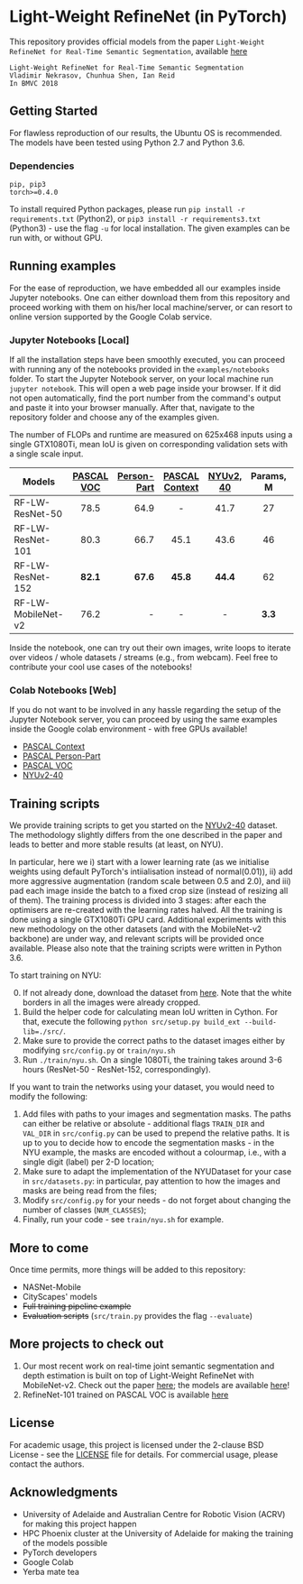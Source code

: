 # Light-Weight RefineNet (in PyTorch)

This repository provides official models from the paper `Light-Weight RefineNet for Real-Time Semantic Segmentation`, available [here](http://bmvc2018.org/contents/papers/0494.pdf)

```
Light-Weight RefineNet for Real-Time Semantic Segmentation
Vladimir Nekrasov, Chunhua Shen, Ian Reid
In BMVC 2018
```

## Getting Started

For flawless reproduction of our results, the Ubuntu OS is recommended. The models have been tested using Python 2.7 and Python 3.6.

### Dependencies

```
pip, pip3
torch>=0.4.0
```
To install required Python packages, please run `pip install -r requirements.txt` (Python2), or `pip3 install -r requirements3.txt` (Python3) - use the flag `-u` for local installation.
The given examples can be run with, or without GPU.

## Running examples

For the ease of reproduction, we have embedded all our examples inside Jupyter notebooks. One can either download them from this repository and proceed working with them on his/her local machine/server, or can resort to online version supported by the Google Colab service.

### Jupyter Notebooks [Local]

If all the installation steps have been smoothly executed, you can proceed with running any of the notebooks provided in the `examples/notebooks` folder.
To start the Jupyter Notebook server, on your local machine run `jupyter notebook`. This will open a web page inside your browser. If it did not open automatically, find the port number from the command's output and paste it into your browser manually.
After that, navigate to the repository folder and choose any of the examples given. 

The number of FLOPs and runtime are measured on 625x468 inputs using a single GTX1080Ti, mean IoU is given on corresponding validation sets with a single scale input.

|Models|[PASCAL VOC](./examples/notebooks/VOC.ipynb) | [Person-Part](./examples/notebooks/PersonPart.ipynb)  |[PASCAL Context](./examples/notebooks/Context.ipynb)| [NYUv2, 40](./examples/notebooks/NYU.ipynb) | Params, M | FLOPs, B| Runtime, ms
| -------- |:-------------:| -----:|:-------------:|:-------------:|:-------------:|:-------------:|:-------------:|
| RF-LW-ResNet-50      | 78.5 | 64.9 | - | 41.7 | 27 | 33 | **19.56±0.29** 
| RF-LW-ResNet-101      | 80.3      | 66.7  | 45.1 | 43.6 | 46 | 52 | 27.16±0.19
| RF-LW-ResNet-152 | **82.1**      | **67.6** | **45.8** | **44.4** | 62 | 71 | 35.82±0.23
| RF-LW-MobileNet-v2 | 76.2      |   - | - | - | **3.3** | **9.3** | - 

Inside the notebook, one can try out their own images, write loops to iterate over videos / whole datasets / streams (e.g., from webcam). Feel free to contribute your cool use cases of the notebooks!

### Colab Notebooks [Web]

If you do not want to be involved in any hassle regarding the setup of the Jupyter Notebook server, you can proceed by using the same examples inside the Google colab environment - with free GPUs available! 

* [PASCAL Context](https://colab.research.google.com/drive/1WI61ZoXu9Wh8lMYmmrweq0DfrmHkiIqY)
* [PASCAL Person-Part](https://colab.research.google.com/drive/1EUYkocpVMDTusCvLPa9EW-pG8Wie6esh)
* [PASCAL VOC](https://colab.research.google.com/drive/1J5P8yCOrjpeDcEeF5Haj_MQeb7SGF5vi)
* [NYUv2-40](https://colab.research.google.com/drive/1S5wvuukFM6GTLbj8VxZFdkFn2jhdhiES)

## Training scripts

We provide training scripts to get you started on the [NYUv2-40](https://cs.nyu.edu/~silberman/datasets/nyu_depth_v2.html) dataset. The methodology slightly differs from the one described in the paper and leads to better and more stable results (at least, on NYU).

In particular, here we i) start with a lower learning rate (as we initialise weights using default PyTorch's intiialisation instead of normal(0.01)), ii) add more aggressive augmentation (random scale between 0.5 and 2.0), and iii) pad each image inside the batch to a fixed crop size (instead of resizing all of them). The training process is divided into 3 stages: after each the optimisers are re-created with the learning rates halved. All the training is done using a single GTX1080Ti GPU card.
Additional experiments with this new methodology on the other datasets (and with the MobileNet-v2 backbone) are under way, and relevant scripts will be provided once available. Please also note that the training scripts were written in Python 3.6.

To start training on NYU:

0. If not already done, download the dataset from [here](https://cloudstor.aarnet.edu.au/plus/s/OZqPy3RnmbCkOWh). Note that the white borders in all the images were already cropped.
1. Build the helper code for calculating mean IoU written in Cython. For that, execute the following `python src/setup.py build_ext --build-lib=./src/`.
2. Make sure to provide the correct paths to the dataset images either by modifying `src/config.py` or `train/nyu.sh`
3. Run `./train/nyu.sh`. On a single 1080Ti, the training takes around 3-6 hours (ResNet-50 - ResNet-152, correspondingly).

If you want to train the networks using your dataset, you would need to modify the following:

1. Add files with paths to your images and segmentation masks. The paths can either be relative or absolute - additional flags `TRAIN_DIR` and `VAL_DIR` in `src/config.py` can be used to prepend the relative paths. It is up to you to decide how to encode the segmentation masks - in the NYU example, the masks are encoded without a colourmap, i.e., with a single digit (label) per 2-D location;
2. Make sure to adapt the implementation of the NYUDataset for your case in `src/datasets.py`: in particular, pay attention to how the images and masks are being read from the files;
3. Modify `src/config.py` for your needs - do not forget about changing the number of classes (`NUM_CLASSES`);
4. Finally, run your code - see `train/nyu.sh` for example. 


## More to come

Once time permits, more things will be added to this repository:

* NASNet-Mobile
* CityScapes' models
* ~~Full training pipeline example~~
* ~~Evaluation scripts~~ (`src/train.py` provides the flag `--evaluate`)

## More projects to check out

1. Our most recent work on real-time joint semantic segmentation and depth estimation is built on top of Light-Weight RefineNet with MobileNet-v2. Check out the paper [here](https://arxiv.org/abs/1809.04766); the models are available [here](https://github.com/DrSleep/multi-task-refinenet)!
2. RefineNet-101 trained on PASCAL VOC is available [here](https://github.com/DrSleep/refinenet-pytorch)

## License

For academic usage, this project is licensed under the 2-clause BSD License - see the [LICENSE](LICENSE) file for details. For commercial usage, please contact the authors.

## Acknowledgments

* University of Adelaide and Australian Centre for Robotic Vision (ACRV) for making this project happen
* HPC Phoenix cluster at the University of Adelaide for making the training of the models possible
* PyTorch developers
* Google Colab
* Yerba mate tea
